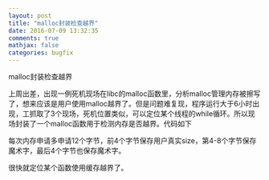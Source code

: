 ```yaml
---
layout: post
title: "malloc封装检查越界"
date: 2016-07-09 13:32:35
comments: true
mathjax: false
categories: bugfix
---
```


malloc封装检查越界

<!--more-->

上周出差，出现一例死机现场在libc的malloc函数里，分析malloc管理内存被擦写了，想来应该是用户使用malloc越界了。但是问题难复现，程序运行大于6小时出现，工抓取了3个现场，死机位置类似，可以定位某个线程的while循环。所以现场封装了一个malloc函数用于检测内存是否越界。代码如下

<script src="https://gist.github.com/xixitalk/d9364ee670f09f0365fd45466a773ba4.js"></script>

每次内存申请多申请12个字节，前4个字节保存用户真实size，第4-8个字节保存魔术字，最后4个字节也保存魔术字。

很快就定位某个函数使用缓存越界了。

